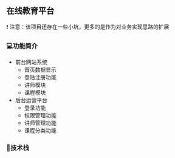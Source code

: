 ## 在线教育平台
❗ 注意：该项目还存在一些小坑，更多的是作为对业务实现思路的扩展

### 💻功能简介
- 前台网站系统
  - 首页数据显示
  - 登陆注册功能
  - 讲师模块
  - 课程模块
- 后台运营平台
  - 登录功能
  - 权限管理功能
  - 讲师管理功能
  - 课程分类功能

### 🔧技术栈

